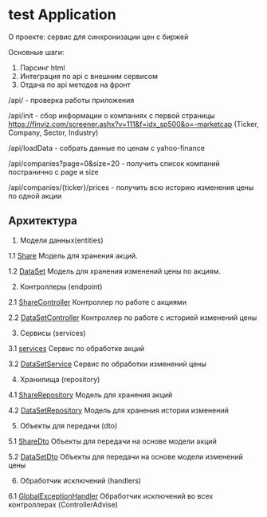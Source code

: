 # test Application
О проекте: сервис для синхронизации цен с биржей

Основные шаги:
1. Парсинг html
2. Интеграция по api с внешним сервисом
3. Отдача по api методов на фронт


/api/ - проверка работы приложения

/api/init - сбор информации о компаниях с первой страницы https://finviz.com/screener.ashx?v=111&f=idx_sp500&o=-marketcap
(Ticker, Company, Sector, Industry)

/api/loadData - собрать данные по ценам с yahoo-finance

/api/companies?page=0&size=20 - получить список компаний постранично с page и size

/api/companies/{ticker}/prices - получить всю историю изменения цены по одной акции



## Архитектура

1. Модели данных(entities)

1.1 [Share](src/main/java/com/zwei/testb/entities/Share.java) 
Модель для хранения акций.

1.2 [DataSet](src/main/java/com/zwei/testb/entities/DataSet.java)
Модель для хранения изменений цены по акциям.

2. Контроллеры (endpoint)

2.1 [ShareController](src/main/java/com/zwei/testb/endpoint/ShareController.java)
Контроллер по работе с акциями

2.2 [DataSetController](src/main/java/com/zwei/testb/endpoint/DataSetController.java)
Контроллер по работе с историей изменений цены

3. Сервисы (services)

3.1 [services](src/main/java/com/zwei/testb/services/ShareService.java)
Сервис по обработке акций

3.2 [DataSetService](src/main/java/com/zwei/testb/services/DataSetService.java)
Сервис по обработки изменений цены


4. Хранилища (repository)

4.1 [ShareRepository](src/main/java/com/zwei/testb/repository/ShareRepository.java)
Модель для хранения акций

4.2 [DataSetRepository](src/main/java/com/zwei/testb/repository/DataSetRepository.java)
Модель для хранения истории изменений

5. Объекты для передачи (dto)

5.1 [ShareDto](src/main/java/com/zwei/testb/dto/ShareDto.java)
Объекты для передачи на основе модели акций

5.2 [DataSetDto](src/main/java/com/zwei/testb/dto/DataSetDto.java)
Объекты для передачи на основе модели изменений цены

6. Обработчик исключений (handlers)

6.1 [GlobalExceptionHandler](src/main/java/com/zwei/testb/handlers/GlobalExceptionHandler.java)
Обработчик исключений во всех контроллерах (ControllerAdvise)